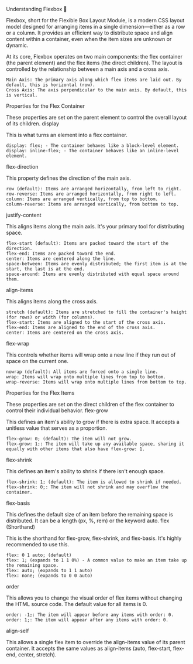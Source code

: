 Understanding Flexbox 📐

Flexbox, short for the Flexible Box Layout Module, is a modern CSS layout model designed for arranging items in a single dimension—either as a row or a column. It provides an efficient way to distribute space and align content within a container, even when the item sizes are unknown or dynamic.

At its core, Flexbox operates on two main components: the flex container (the parent element) and the flex items (the direct children). The layout is controlled by the relationship between a main axis and a cross axis.

    Main Axis: The primary axis along which flex items are laid out. By default, this is horizontal (row).
    Cross Axis: The axis perpendicular to the main axis. By default, this is vertical.

Properties for the Flex Container

These properties are set on the parent element to control the overall layout of its children.
display

This is what turns an element into a flex container.

    display: flex; - The container behaves like a block-level element.
    display: inline-flex; - The container behaves like an inline-level element.

flex-direction

This property defines the direction of the main axis.

    row (default): Items are arranged horizontally, from left to right.
    row-reverse: Items are arranged horizontally, from right to left.
    column: Items are arranged vertically, from top to bottom.
    column-reverse: Items are arranged vertically, from bottom to top.

justify-content

This aligns items along the main axis. It's your primary tool for distributing space.

    flex-start (default): Items are packed toward the start of the direction.
    flex-end: Items are packed toward the end.
    center: Items are centered along the line.
    space-between: Items are evenly distributed; the first item is at the start, the last is at the end.
    space-around: Items are evenly distributed with equal space around them.

align-items

This aligns items along the cross axis.

    stretch (default): Items are stretched to fill the container's height (for rows) or width (for columns).
    flex-start: Items are aligned to the start of the cross axis.
    flex-end: Items are aligned to the end of the cross axis.
    center: Items are centered on the cross axis.

flex-wrap

This controls whether items will wrap onto a new line if they run out of space on the current one.

    nowrap (default): All items are forced onto a single line.
    wrap: Items will wrap onto multiple lines from top to bottom.
    wrap-reverse: Items will wrap onto multiple lines from bottom to top.

Properties for the Flex Items

These properties are set on the direct children of the flex container to control their individual behavior.
flex-grow

This defines an item's ability to grow if there is extra space. It accepts a unitless value that serves as a proportion.

    flex-grow: 0; (default): The item will not grow.
    flex-grow: 1;: The item will take up any available space, sharing it equally with other items that also have flex-grow: 1.

flex-shrink

This defines an item's ability to shrink if there isn't enough space.

    flex-shrink: 1; (default): The item is allowed to shrink if needed.
    flex-shrink: 0;: The item will not shrink and may overflow the container.

flex-basis

This defines the default size of an item before the remaining space is distributed. It can be a length (px, %, rem) or the keyword auto.
flex (Shorthand)

This is the shorthand for flex-grow, flex-shrink, and flex-basis. It's highly recommended to use this.

    flex: 0 1 auto; (default)
    flex: 1; (expands to 1 1 0%) - A common value to make an item take up the remaining space.
    flex: auto; (expands to 1 1 auto)
    flex: none; (expands to 0 0 auto)

order

This allows you to change the visual order of flex items without changing the HTML source code. The default value for all items is 0.

    order: -1;: The item will appear before any items with order: 0.
    order: 1;: The item will appear after any items with order: 0.

align-self

This allows a single flex item to override the align-items value of its parent container. It accepts the same values as align-items (auto, flex-start, flex-end, center, stretch).